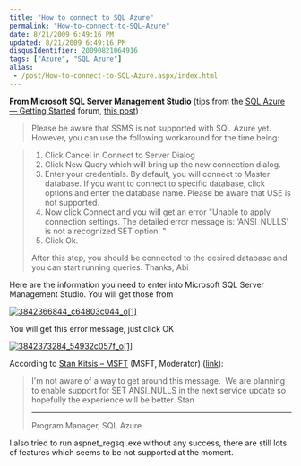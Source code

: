 ```yaml
---
title: "How to connect to SQL Azure"
permalink: "How-to-connect-to-SQL-Azure"
date: 8/21/2009 6:49:16 PM
updated: 8/21/2009 6:49:16 PM
disqusIdentifier: 20090821064916
tags: ["Azure", "SQL Azure"]
alias:
 - /post/How-to-connect-to-SQL-Azure.aspx/index.html
---
```

**From Microsoft SQL Server Management Studio** (tips from the [SQL Azure — Getting Started](http://social.msdn.microsoft.com/Forums/en-US/ssdsgetstarted/threads "SQL Azure — Getting Started") forum, [this post](http://social.msdn.microsoft.com/Forums/en-US/ssdsgetstarted/thread/aca1d494-0b52-4661-b022-86c4101ba6ca)) :

> Please be aware that SSMS is not supported with SQL Azure yet. However, you can use the following workaround for the time being:
<!-- more -->
> 
> 1. Click Cancel in Connect to Server Dialog
> 2. Click New Query which will bring up the new connection dialog.
> 3. Enter your credentials. By default, you will connect to Master database. If you want to connect to specific database, click options and enter the database name. Please be aware that USE <database> is not supported.
> 4. Now click Connect and you will get an error "Unable to apply connection settings. The detailed error message is: ‘ANSI_NULLS’ is not a recognized SET option. "
> 5. Click Ok.
> 
> After this step, you should be connected to the desired database and you can start running queries.
> Thanks,
> Abi

Here are the information you need to enter into Microsoft SQL Server Management Studio. You will get those from 

[![3842366844_c64803c044_o[1]](http://weblogs.asp.net/blogs/lkempe/3842366844_c64803c044_o1_thumb_4C39FECF.png "3842366844_c64803c044_o[1]")](http://weblogs.asp.net/blogs/lkempe/3842366844_c64803c044_o1_2FFCE27C.png) 

You will get this error message, just click OK

[![3842373284_54932c057f_o[1]](http://weblogs.asp.net/blogs/lkempe/3842373284_54932c057f_o1_thumb_317D3CE9.png "3842373284_54932c057f_o[1]")](http://weblogs.asp.net/blogs/lkempe/3842373284_54932c057f_o1_6CB118B4.png) 

According to [Stan Kitsis – MSFT](http://social.msdn.microsoft.com/Profile/en-US/?user=Stan%20Kitsis%20-%20MSFT&referrer=http%3a%2f%2fsocial.msdn.microsoft.com%2fForums%2fen-US%2fssdsgetstarted%2fthread%2f73a35b8d-28d8-442e-9589-27d1c38ece6f&rh=2E4GwI8mKjrhaaGn4hTAEWcMRxrCexEDmfuOVZ5mzwU%3d&sp=forums)<abbr> (MSFT</abbr><abbr>, Moderator) ([link](http://social.msdn.microsoft.com/Forums/en-US/ssdsgetstarted/thread/73a35b8d-28d8-442e-9589-27d1c38ece6f)): </abbr>

> I'm not aware of a way to get around this message.  We are planning to enable support for SET ANSI_NULLS in the next service update so hopefully the experience will be better.
> Stan
> 
> * * *
> Program Manager, SQL Azure

I also tried to run aspnet_regsql.exe without any success, there are still lots of features which seems to be not supported at the moment.
